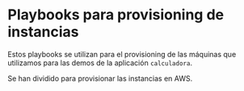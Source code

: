 # Playbooks para provisioning de instancias
Estos playbooks se utilizan para el provisioning de las máquinas que utilizamos para las demos de la aplicación `calculadora`.

Se han dividido para provisionar las instancias en AWS.
